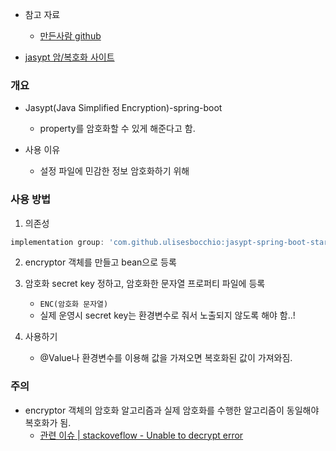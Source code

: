 - 참고 자료
    - [만든사람 github](https://github.com/ulisesbocchio/jasypt-spring-boot)

- [jasypt 암/복호화 사이트](https://www.devglan.com/online-tools/jasypt-online-encryption-decryption)

### 개요
- Jasypt(Java Simplified Encryption)-spring-boot
    - property를 암호화할 수 있게 해준다고 함.

- 사용 이유
    - 설정 파일에 민감한 정보 암호화하기 위해

### 사용 방법
1. 의존성
  ```groovy
  implementation group: 'com.github.ulisesbocchio:jasypt-spring-boot-starter:3.0.4'
  ```

2. encryptor 객체를 만들고 bean으로 등록


3. 암호화 secret key 정하고, 암호화한 문자열 프로퍼티 파일에 등록
    - `ENC(암호화 문자열)` <br/>
    - 실제 운영시 secret key는 환경변수로 줘서 노출되지 않도록 해야 함..!


4. 사용하기
    - @Value나 환경변수를 이용해 값을 가져오면 복호화된 값이 가져와짐.


### 주의
- encryptor 객체의 암호화 알고리즘과 실제 암호화를 수행한 알고리즘이 동일해야 복호화가 됨.
  - [관련 이슈 | stackoveflow - Unable to decrypt error](https://stackoverflow.com/questions/59590633/unable-to-decrypt-error-using-jasypt-with-spring-boot)